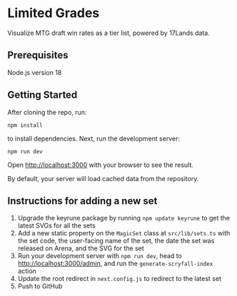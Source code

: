 # Limited Grades

Visualize MTG draft win rates as a tier list, powered by 17Lands data.

## Prerequisites

Node.js version 18

## Getting Started

After cloning the repo, run:

```
npm install
```

to install dependencies. Next, run the development server:

```
npm run dev
```

Open [http://localhost:3000](http://localhost:3000) with your browser to see the result.

By default, your server will load cached data from the repository.

## Instructions for adding a new set

1. Upgrade the keyrune package by running `npm update keyrune` to get the latest SVGs for all the sets
2. Add a new static property on the `MagicSet` class at `src/lib/sets.ts` with the set code, the user-facing name of the set, the date the set was released on Arena, and the SVG for the set
3. Run your development server with `npm run dev`, head to [http://localhost:3000/admin](http://localhost:3000/admin), and run the `generate-scryfall-index` action
4. Update the root redirect in `next.config.js` to redirect to the latest set
5. Push to GitHub
